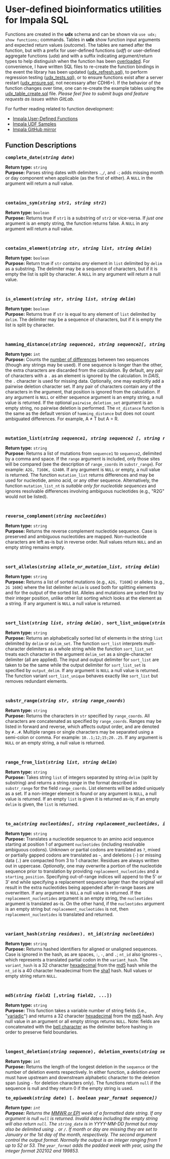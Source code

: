 # User-defined bioinformatics utilities for Impala SQL

Functions are created in the **udx** schema and can be shown via `use udx; show functions;` commands. 
Tables in **udx** show function input arguments and expected return values (*outcome*). 
The tables are named after the function, but with a prefix for user-defined functions (_udf_) or user-defined aggregate functions (_uda_) and with a suffix indicating argument/return types to help distinguish when the function has been [overloaded](https://en.wikipedia.org/wiki/Function_overloading). For convenience, I have written SQL files to re-create the function bindings in the event the library has been updated ([udx_refresh.sql](https://git.biotech.cdc.gov/vfn4/udf-bioutils/blob/master/udx_refresh.sql)), to perform regression testing ([udx_tests.sql](https://git.biotech.cdc.gov/vfn4/udf-bioutils/blob/master/udx_tests.sql)), or to ensure functions exist after a server restart ([udx_ensure.sql](https://git.biotech.cdc.gov/vfn4/udf-bioutils/blob/master/udx_ensure.sql), not necessary after CDH6+). 
If the behavior of the function changes over time, one can re-create the example tables using the [udx_table_create.sql](https://git.biotech.cdc.gov/vfn4/udf-bioutils/blob/master/udx_table_create.sql) file. *Please feel free to submit bugs and feature requests as issues within GitLab.*

For further reading related to function development:
* [Impala User-Defined Functions](https://www.cloudera.com/documentation/enterprise/6/6.0/topics/impala_udf.html)
* [Impala UDF Samples](https://github.com/cloudera/impala-udf-samples)
* [Impala GitHub mirror](https://github.com/apache/impala)


## Function Descriptions
<pre><b>complete_date(<i>string date</i>)</b></pre>
**Return type:** `string`<br />
**Purpose:** Parses string dates with delimiters `.`,`/`, and `-`; adds missing month or day component when applicable (as the first of either). A `NULL` in the argument will return a null value.<br />

<br />

<pre><b>contains_sym(<i>string str1, string str2</i>)</b></pre>
**Return type:** `boolean`<br />
**Purpose:** Returns true if `str1` is a substring of `str2` or vice-versa. If *just one* argument is an empty string, the function returns false. A `NULL` in any argument will return a null value.<br />

<br />

<pre><b>contains_element(<i>string str, string list, string delim</i>)</b></pre>
**Return type:** `boolean`<br />
**Purpose:** Return true if `str` contains *any* element in `list` delimited by `delim` as a substring. The delimiter may be a sequence of characters, but if it is empty the list is split by character. A `NULL` in any argument will return a null value.<br />

<br />

<pre><b>is_element(<i>string str, string list, string delim</i>)</b></pre>
**Return type:** `boolean`<br />
**Purpose:** Returns true if `str` is equal to any element of `list` delimited by `delim`. The delimiter may be a sequence of characters, but if it is empty the list is split by character.<br />

<br />

<pre><b>hamming_distance(<i>string sequence1, string sequence2[, string pairwise_deletion_set]</i>)</b>, <b>nt_distance(<i>string sequence1, string sequence2</i>)</b></pre>
**Return type:** `int`<br />
**Purpose:** Counts the [number of differences](https://en.wikipedia.org/wiki/Hamming_distance) between two sequences (though any strings may be used). 
If one sequence is longer than the other, the extra characters are discarded from the calculation. 
By default, any pair of characters with a `.` as an element is ignored by the calculation. 
In *DAIS*, the `.` character is used for missing data. Optionally, one may explicitly add a pairwise deletion character set. 
If any pair of characters contain any of the characters in the argument, that position is ignored from the calculation. 
If any argument is `NULL` or either sequence argument is an empty string, a null value is returned. 
If the optional `pairwise_deletion_set` argument is an empty string, no pairwise deletion is performed.
The `nt_distance` function is the same as the default version of `hamming_distance` but does not count ambiguated differences. For example, A ≠ T but A = R.
<br />

<br />

<pre><b>mutation_list(<i>string sequence1, string sequence2 [, string range]</i>)</b>, <b>mutation_list_nt(<i>string sequence1, string sequence2</i>)</b></pre>
**Return type:** `string`<br />
**Purpose:** Returns a list of mutations from `sequence1` to `sequence2`, delimited by a comma and space. 
If the `range` argument is included, only those sites will be compared (see the description of `range_coords` in `substr_range`).
For example: `A2G, T160K, G340R`. If any argument is `NULL` or empty, a null value is returned. 
The function `mutation_list` returns differences and may be used for nucleotide, amino acid, or any other sequence. 
Alternatively, the function `mutation_list_nt` is *suitable only for nucleotide sequences* and ignores resolvable differences involving ambiguous nucleotides (e.g., "R2G" would not be listed).<br />

<br />

<pre><b>reverse_complement(<i>string nucleotides</i>)</b></pre>
**Return type:** `string`<br />
**Purpose:** Returns the reverse complement nucleotide sequence. Case is preserved and ambiguous nucleotides are mapped. Non-nucleotide characters are left as-is but in reverse order. Null values return `NULL` and an empty string remains empty.<br />

<br />

<pre><b>sort_alleles(<i>string allele_or_mutation_list, string delim</i>)</b></b></pre>
**Return type:** `string`<br />
**Purpose:** Returns a list of sorted mutations (e.g., `A2G, T160K`) or alleles (e.g., `2G 160K`) where the list delimiter `delim` is used both for splitting elements and for the output of the sorted list. Alleles and mutations are sorted first by their integer position, unlike other list sorting which looks at the element as a string. If any argument is `NULL` a null value is returned.<br />

<br />

<pre><b>sort_list(<i>string list, string delim</i>)</b>, <b>sort_list_unique(<i>string L, string D</i>)</b>, <b>sort_list_set(<i>string list, string delim_set, string output_delim</i>)</b></pre>
**Return type:** `string`<br />
**Purpose:** Returns an alphabetically sorted list of elements in the string `list` delimited by `delim` or `delim_set`. The function `sort_list` interprets multi-character delimiters as a whole string while the function `sort_list_set` treats each character in the argument `delim_set` as a single-character delimiter (all are applied). The input and output delimiter for `sort_list` are taken to be the same while the output delimiter for `sort_list_set` is specified by `output_delim`. If any argument is `NULL` a null value is returned. The function variant `sort_list_unique` behaves exactly like `sort_list` but removes redundant elements.<br />


<br />

<pre><b>substr_range(<i>string str, string range_coords</i>)</b></b></pre>
**Return type:** `string`<br />
**Purpose:** Returns the characters in `str` specified by `range_coords`. 
All characters are concatenated as specified by `range_coords`. 
Ranges may be listed in forward and reverse, which affects output order, and are denoted by `#..#`. 
Multiple ranges or single characters may be separated using a semi-colon or comma. 
For example: `10..1;12;15;20..25`. 
If any argument is `NULL` or an empty string, a null value is returned.<br />

<br />

<pre><b>range_from_list(<i>string list, string delim</i>)</b></b></pre>
**Return type:** `string`<br />
**Purpose:** Takes string `list` of integers separated by string `delim` (split by substring) and returns a string *range* in the format described in `substr_range` for the field `range_coords`.
List elements will be added uniquely as a set. 
If a non-integer element is found or any argument is `NULL`, a null value is returned.
If an empty `list` is given it is returned as-is; if an empty `delim` is given, the `list` is returned.
<br />

<br />

<pre><b>to_aa(<i>string nucleotides[, string replacement_nucleotides, int starting_position]</i>)</b></pre>
**Return type:** `string`<br />
**Purpose:** Translates a nucleotide sequence to an amino acid sequence starting at position 1 of argument `nucleotides` (including resolvable ambiguous codons). Unknown or partial codons are translated as `?`, mixed or partially gapped codons are translated as `~`, and deletions (`-`) or missing data (`.`) are compacted from 3 to 1 character. Residues are always written out in uppercase. *Optionally*, one may overwrite a portion of the nucleotide sequence prior to translation by providing `replacement_nucleotides` and a `starting_position`. Specifying out-of-range indices will append to the 5' or 3' end while specifying a replacement sequence larger than the original will result in the extra nucleotides being appended after in-range bases are overwritten. If any argument is `NULL` a null value is returned. If the `replacement_nucleotides` argument is an empty string, the `nucleotides` argument is translated as-is. On the other hand, if the `nucleotides` argument is an empty string but `replacement_nucleotides` is not, then `replacement_nucleotides` is translated and returned.<br />

<br />

<pre><b>variant_hash(<i>string residues</i>)</b>, <b>nt_id(<i>string nucleotides</i>)</b></pre>
**Return type:** `string`<br />
**Purpose:** Returns hashed identifiers for aligned or unaligned sequences. 
Case is ignored in the hash, as are spaces, `:`, `-`, and `.`; `nt_id` also ignores `~`, which represents a translated partial codon in the `variant_hash`. 
The `variant_hash` is a 32 character [hexadecimal](https://en.wikipedia.org/wiki/Hexadecimal#Binary_conversion) from the [md5](https://en.wikipedia.org/wiki/MD5) hash while the `nt_id` is a 40 character hexadecimal from the [sha1](https://en.wikipedia.org/wiki/SHA-1) hash.
Null values or empty string return `NULL`.<br />

<br />

<pre><b>md5(<i>string field1</i> [,string field2, ...]</i>)</b></b></pre>
**Return type:** `string`<br />
**Purpose:** This function takes a variable number of string fields (i.e., "[variadic](https://en.wikipedia.org/wiki/Variadic_function)") and returns a 32 character [hexadecimal](https://en.wikipedia.org/wiki/Hexadecimal#Binary_conversion) from the [md5](https://en.wikipedia.org/wiki/MD5) hash.
Any null value in an argument or all empty strings returns `NULL`. Note: fields are concatenated with the [bell character](https://en.wikipedia.org/wiki/Bell_character) as the delimiter before hashing in order to preserve field boundaries.<br />

<br />

<pre><b>longest_deletion(<i>string sequence</i>), deletion_events(<i>string sequence</i>)</b></pre>
**Return type:** `int`<br />
**Purpose:** Returns the length of the longest deletion in the `sequence` or the number of deletion events respectively. 
In either function, a *deletion event* must have upstream and downstream alphabetic character to the deletion span (using `-` for deletion characters only). 
The functions return `null` if the sequence is null and they return 0 if the empty string is used.
<br />


<pre><b>to_epiweek(<i>string date</i>) [. <i>boolean year_format sequence<i>])</b></pre>
**Return type:** `int`<br />
**Purpose:** Returns the [MMWR or EPI](https://wwwn.cdc.gov/nndss/document/MMWR_Week_overview.pdf) week of a formatted date string. If any argument is null `null` is returned. Invalid dates including the empty string will also return `null`.  The `string_date` is in *YYYY-MM-DD* format but may also be delimited using `.` or `/`. If month or day are missing they are set to January or the 1st day of the month, respectively. The second argument control the output format. Normally the output is an integer ranging from 1 up to 52 or 53. The `year_format` adds the padded week with year, using the integer format *202102* and *199853*.
<br />

